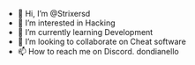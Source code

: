 - 👋 Hi, I’m @Strixersd
- 👀 I’m interested in Hacking
- 🌱 I’m currently learning Development
- 💞️ I’m looking to collaborate on Cheat software
- 📫 How to reach me on Discord. dondianello

